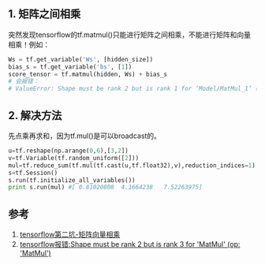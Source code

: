 

## 1. 矩阵之间相乘

突然发现tensorflow的tf.matmul()只能进行矩阵之间相乘，不能进行矩阵和向量相乘！例如：

```py
Ws = tf.get_variable('Ws', [hidden_size])
bias_s = tf.get_variable('bs', [1])
score_tensor = tf.matmul(hidden, Ws) + bias_s
# 会报错： 
# ValueError: Shape must be rank 2 but is rank 1 for ‘Model/MatMul_1’ (op: ‘MatMul’) with input shapes: [640,15], [15].
```

## 2. 解决方法

先点乘再求和，因为tf.mul()是可以broadcast的。 

```py
u=tf.reshape(np.arange(0,6),[3,2])
v=tf.Variable(tf.random_uniform([2]))
mul=tf.reduce_sum(tf.mul(tf.cast(u,tf.float32),v),reduction_indices=1)
s=tf.Session()
s.run(tf.initialize_all_variables())
print s.run(mul) #[ 0.81020808  4.1664238   7.52263975]
```

## 参考

1. [tensorflow第二坑-矩阵向量相乘](https://blog.csdn.net/hejunqing14/article/details/71773926)
2. [tensorflow报错:Shape must be rank 2 but is rank 3 for 'MatMul' (op: 'MatMul')](https://blog.csdn.net/rxt2012kc/article/details/76165501)